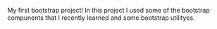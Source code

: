 My first bootstrap project!
In this project I used some of the bootstrap compunents that I recently learned and some bootstrap utilityes.

